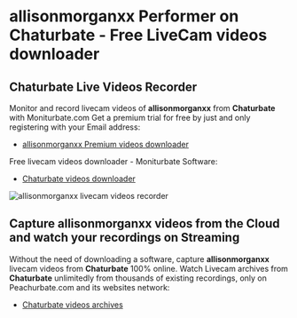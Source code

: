 # allisonmorganxx Performer on Chaturbate - Free LiveCam videos downloader

## Chaturbate Live Videos Recorder

Monitor and record livecam videos of **allisonmorganxx** from **Chaturbate** with Moniturbate.com
Get a premium trial for free by just and only registering with your Email address:
* [allisonmorganxx Premium videos downloader](https://moniturbate.com/request-demo-licence-key.html)

Free livecam videos downloader - Moniturbate Software:
* [Chaturbate videos downloader](https://moniturbate.com/moniturbate-download-software.html)

![allisonmorganxx livecam videos recorder](https://peachurnet.com/templates/moniturbate-software.png)


## Capture allisonmorganxx videos from the Cloud and watch your recordings on Streaming

Without the need of downloading a software, capture **allisonmorganxx** livecam videos from **Chaturbate** 100% online.
Watch Livecam archives from **Chaturbate** unlimitedly from thousands of existing recordings, only on Peachurbate.com and its websites network:
* [Chaturbate videos archives](https://peachurnet.com/)